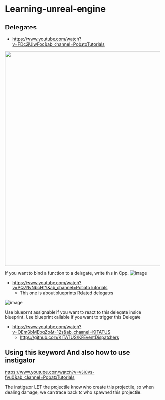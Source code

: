 # Learning-unreal-engine
## Delegates

- https://www.youtube.com/watch?v=FDc2jUiwFoc&ab_channel=PobatoTutorials
<img src="https://github.com/user-attachments/assets/afccbbef-ed14-446e-81f0-2b4010f1b418" width="700" >

If you want to bind a function to a delegate, write this in Cpp.
![image](https://github.com/user-attachments/assets/f1989b72-2d25-4e73-a9ce-964e1d2c441c)


- https://www.youtube.com/watch?v=PQ7NvNbcHtY&ab_channel=PobatoTutorials
  - This one is about blueprints Related delegates
 
![image](https://github.com/user-attachments/assets/45347113-3af3-436e-b963-163ad72129b1)

Use blueprint assignable if you want to react to this delegate inside blueprint.
Use blueprint callable if you want to trigger this Delegate

- https://www.youtube.com/watch?v=OEmGbMEbqZo&t=12s&ab_channel=KITATUS
  - https://github.com/KITATUS/KFEventDispatchers 



## Using this keyword And also how to use instigator
https://www.youtube.com/watch?v=vSI0vs-fvu0&ab_channel=PobatoTutorials

The instigator LET the projectile know who create this projectile, so when dealing damage, we can trace back to who spawned this projectile.

